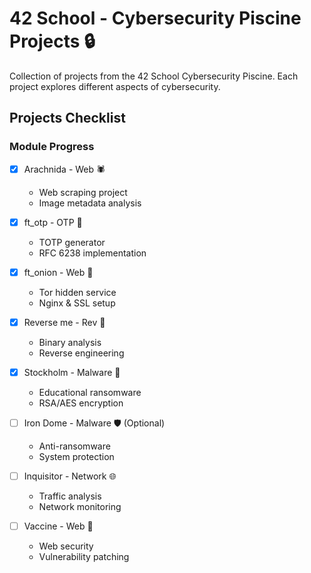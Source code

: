 # 42 School - Cybersecurity Piscine Projects 🔒

Collection of projects from the 42 School Cybersecurity Piscine. Each project explores different aspects of cybersecurity.

## Projects Checklist

### Module Progress
- [x] Arachnida - Web 🕷️
  - Web scraping project
  - Image metadata analysis

- [x] ft_otp - OTP 🔑
  - TOTP generator
  - RFC 6238 implementation

- [x] ft_onion - Web 🧅
  - Tor hidden service
  - Nginx & SSL setup

- [x] Reverse me - Rev 🔄
  - Binary analysis
  - Reverse engineering

- [x] Stockholm - Malware 🦠
  - Educational ransomware
  - RSA/AES encryption

- [ ] Iron Dome - Malware 🛡️ (Optional)
  - Anti-ransomware
  - System protection

- [ ] Inquisitor - Network 🌐
  - Traffic analysis
  - Network monitoring

- [ ] Vaccine - Web 💉
  - Web security
  - Vulnerability patching
